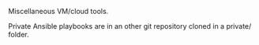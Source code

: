 Miscellaneous VM/cloud tools.

Private Ansible playbooks are in an other git repository cloned in a private/ folder.

